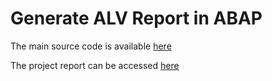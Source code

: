 # Generate ALV Report in ABAP

The main source code is available [here](https://github.com/Diksha-Rathi/Generate-ALV-Report-in-ABAP/blob/master/Final%20Project/ZTEST_DIKSHA_PROJECT.abap)

The project report can be accessed [here](https://raw.githubusercontent.com/Diksha-Rathi/Generate-ALV-Report-in-ABAP/master/Project%20Report%2C%20ONGC-%20Diksha.pdf)
